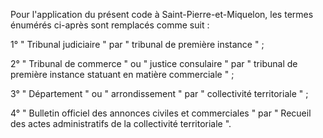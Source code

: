 Pour l'application du présent code à Saint-Pierre-et-Miquelon, les termes énumérés ci-après sont remplacés comme suit :


1° " Tribunal judiciaire " par " tribunal de première instance " ;


2° " Tribunal de commerce " ou " justice consulaire " par " tribunal de première instance statuant en matière commerciale " ;


3° " Département " ou " arrondissement " par " collectivité territoriale " ;


4° " Bulletin officiel des annonces civiles et commerciales " par " Recueil des actes administratifs de la collectivité territoriale ".

